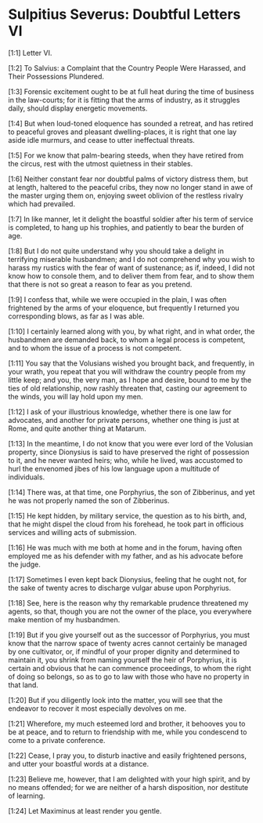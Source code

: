 # Sulpitius Severus: Doubtful Letters VI

[1:1] Letter VI.

[1:2] To Salvius: a Complaint that the Country People Were Harassed, and Their Possessions Plundered.

[1:3] Forensic excitement ought to be at full heat during the time of business in the law-courts; for it is fitting that the arms of industry, as it struggles daily, should display energetic movements.

[1:4] But when loud-toned eloquence has sounded a retreat, and has retired to peaceful groves and pleasant dwelling-places, it is right that one lay aside idle murmurs, and cease to utter ineffectual threats.

[1:5] For we know that palm-bearing steeds, when they have retired from the circus, rest with the utmost quietness in their stables.

[1:6] Neither constant fear nor doubtful palms of victory distress them, but at length, haltered to the peaceful cribs, they now no longer stand in awe of the master urging them on, enjoying sweet oblivion of the restless rivalry which had prevailed.

[1:7] In like manner, let it delight the boastful soldier after his term of service is completed, to hang up his trophies, and patiently to bear the burden of age.

[1:8] But I do not quite understand why you should take a delight in terrifying miserable husbandmen; and I do not comprehend why you wish to harass my rustics with the fear of want of sustenance; as if, indeed, I did not know how to console them, and to deliver them from fear, and to show them that there is not so great a reason to fear as you pretend.

[1:9] I confess that, while we were occupied in the plain, I was often frightened by the arms of your eloquence, but frequently I returned you corresponding blows, as far as I was able.

[1:10] I certainly learned along with you, by what right, and in what order, the husbandmen are demanded back, to whom a legal process is competent, and to whom the issue of a process is not competent.

[1:11] You say that the Volusians wished you brought back, and frequently, in your wrath, you repeat that you will withdraw the country people from my little keep; and you, the very man, as I hope and desire, bound to me by the ties of old relationship, now rashly threaten that, casting our agreement to the winds, you will lay hold upon my men.

[1:12] I ask of your illustrious knowledge, whether there is one law for advocates, and another for private persons, whether one thing is just at Rome, and quite another thing at Matarum.

[1:13] In the meantime, I do not know that you were ever lord of the Volusian property, since Dionysius is said to have preserved the right of possession to it, and he never wanted heirs; who, while he lived, was accustomed to hurl the envenomed jibes of his low language upon a multitude of individuals.

[1:14] There was, at that time, one Porphyrius, the son of Zibberinus, and yet he was not properly named the son of Zibberinus.

[1:15] He kept hidden, by military service, the question as to his birth, and, that he might dispel the cloud from his forehead, he took part in officious services and willing acts of submission.

[1:16] He was much with me both at home and in the forum, having often employed me as his defender with my father, and as his advocate before the judge.

[1:17] Sometimes I even kept back Dionysius, feeling that he ought not, for the sake of twenty acres to discharge vulgar abuse upon Porphyrius.

[1:18] See, here is the reason why thy remarkable prudence threatened my agents, so that, though you are not the owner of the place, you everywhere make mention of my husbandmen.

[1:19] But if you give yourself out as the successor of Porphyrius, you must know that the narrow  space of twenty acres cannot certainly be managed by one cultivator, or, if mindful of your proper dignity and determined to maintain it, you shrink from naming yourself the heir of Porphyrius, it is certain and obvious that he can commence proceedings, to whom the right of doing so belongs, so as to go to law with those who have no property in that land.

[1:20] But if you diligently look into the matter, you will see that the endeavor to recover it most especially devolves on me.

[1:21] Wherefore, my much esteemed lord and brother, it behooves you to be at peace, and to return to friendship with me, while you condescend to come to a private conference.

[1:22] Cease, I pray you, to disturb inactive and easily frightened persons, and utter your boastful words at a distance.

[1:23] Believe me, however, that I am delighted with your high spirit, and by no means offended; for we are neither of a harsh disposition, nor destitute of learning.

[1:24] Let Maximinus at least render you gentle.

